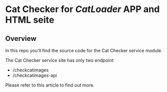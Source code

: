 # Cat Checker for _CatLoader_ APP and HTML seite

## Overview

In this repo you'll find the source code for the Cat Checker service module.

The Cat Checker service site has only two endpoint:  
- /checkcatimages
- /checkcatimages-api

Please refer to this article to find out more.
